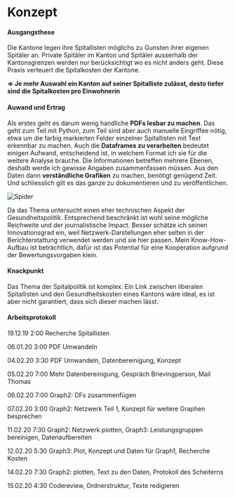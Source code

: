 # Konzept

#### Ausgangsthese

Die Kantone legen ihre Spitallisten möglichs zu Gunsten ihrer eigenen Spitäler an. Private Spitäler im Kanton und Spitäler ausserhalb der Kantonsgrenzen werden nur berücksichtigt wo es nicht anders geht. Diese Praxis verteuert die Spitalkosten der Kantone.

**=> Je mehr Auswahl ein Kanton auf seiner Spitalliste zulässt, desto tiefer sind die Spitalkosten pro Einwohnerin**

#### Auwand und Ertrag

Als erstes geht es darum wenig handliche **PDFs lesbar zu machen**. Das geht zum Teil mit Python, zum Teil sind aber auch  manuelle Eingriffee nötig, etwa um die farbig markierten Felder einzelner Spitallisten mit Text erkennbar zu machen. 
Auch die **Dataframes zu verarbeiten** bedeutet einigen Aufwand, entscheidend ist, in welchem Format ich sie für die weitere Analyse brauche. Die Informationen betreffen mehrere Ebenen, deshalb werde ich gewisse Angaben zusammenfassen müssen. 
Aus den Daten dann **verständliche Grafiken** zu machen, benötigt genügend Zeit. 
Und schliesslich gilt es das ganze zu dokumentieren und zu veröffentlichen. 

![Spider](https://github.com/manuelapaganini/Spitallisten/blob/master/Repository/images/Spider.png "Spider")

Da das Thema untersucht einen eher technischen Aspekt der Gesundheitspolitik. Entsprechend beschränkt ist wohl seine mögliche Reichweite und der journalistische Impact. Besser schätze ich seinen Innovationsgrad ein, weil Netzwerk-Darstellungen eher selten in der Berichterstattung verwendet werden und sie hier passen. Mein Know-How-Aufbau ist beträchtlich, dafür ist das Potential für eine Kooperation aufgrund der Bewertungsvorgaben klein. 


#### Knackpunkt

Das Thema der Spitalpolitik ist komplex. Ein Link zwischen liberalen Spitallisten und den Gesundheitskosten eines Kantons wäre ideal, es ist aber nicht garantiert, dass sich dieser machen lässt. 


#### Arbeitsprotokoll

19.12.19	2:00	Recherche Spitallisten

06.01.20	3:00	PDF Umwandeln

04.02.20	3:30	PDF Umwandeln, Datenbereinigung, Konzept

05.02.20	7:00	Mehr Datenbereinigung, Gespräch Brievingperson, Mail Thomas

06.02.20	7:00	Graph2: DFs zusammenfügen

07.02.20	3:00	Graph2: Netzwerk Teil 1, Konzept für weitere Graphen besprechen

11.02.20	7:30	Graph2: Netzwerk plotten, Graph3: Leistungsgruppen bereinigen, Datenaufbereiten

12.02.20	5:30	Graph3: Plot, Konzept und Daten für Graph1, Recherche Kosten

14.02.20	7:30	Graph2: plotten, Text zu den Daten, Protokoll des Scheiterns

15.02.20	4:30	Codereview, Ordnerstruktur, Texte redigieren
